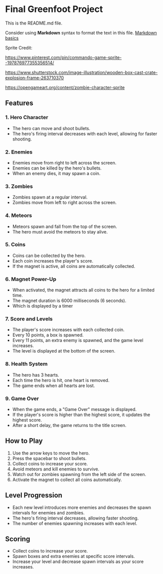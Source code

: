 # Final Greenfoot Project
This is the README.md file.

Consider using **Markdown** syntax to format the text in this file. [Markdown basics](https://www.markdownguide.org/getting-started/)





Sprite Credit:

https://www.pinterest.com/pin/commando-game-sprite--197876977355356514/

https://www.shutterstock.com/image-illustration/wooden-box-cast-crate-explosion-frame-263710370

https://opengameart.org/content/zombie-character-sprite



## Features

### 1. Hero Character
- The hero can move and shoot bullets.
- The hero's firing interval decreases with each level, allowing for faster shooting.

### 2. Enemies
- Enemies move from right to left across the screen.
- Enemies can be killed by the hero's bullets.
- When an enemy dies, it may spawn a coin.

### 3. Zombies
- Zombies spawn at a regular interval.
- Zombies move from left to right across the screen.

### 4. Meteors
- Meteors spawn and fall from the top of the screen.
- The hero must avoid the meteors to stay alive.

### 5. Coins
- Coins can be collected by the hero.
- Each coin increases the player's score.
- If the magnet is active, all coins are automatically collected.

### 6. Magnet Power-Up
- When activated, the magnet attracts all coins to the hero for a limited time.
- The magnet duration is 6000 milliseconds (6 seconds).
- Which is displayed by a timer

### 7. Score and Levels
- The player's score increases with each collected coin.
- Every 10 points, a box is spawned.
- Every 11 points, an extra enemy is spawned, and the game level increases.
- The level is displayed at the bottom of the screen.

### 8. Health System
- The hero has 3 hearts.
- Each time the hero is hit, one heart is removed.
- The game ends when all hearts are lost.

### 9. Game Over
- When the game ends, a "Game Over" message is displayed.
- If the player's score is higher than the highest score, it updates the highest score.
- After a short delay, the game returns to the title screen.

## How to Play

1. Use the arrow keys to move the hero.
2. Press the spacebar to shoot bullets.
3. Collect coins to increase your score.
4. Avoid meteors and kill enemies to survive.
5. Watch out for zombies spawning from the left side of the screen.
6. Activate the magnet to collect all coins automatically.

## Level Progression

- Each new level introduces more enemies and decreases the spawn intervals for enemies and zombies.
- The hero's firing interval decreases, allowing faster shooting.
- The number of enemies spawning increases with each level.

## Scoring

- Collect coins to increase your score.
- Spawn boxes and extra enemies at specific score intervals.
- Increase your level and decrease spawn intervals as your score increases.